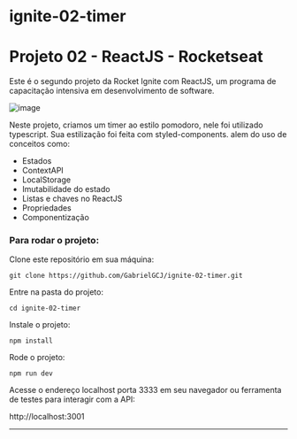 # ignite-02-timer

# Projeto 02 - ReactJS - Rocketseat
Este é o segundo projeto da Rocket Ignite com ReactJS, um programa de capacitação intensiva em desenvolvimento de software.


![image](https://github.com/GabrielGCJ/ignite/assets/91347602/7b21310b-45a4-4794-80c0-bc4f4e65f244)

Neste projeto, criamos um timer ao estilo pomodoro, nele foi utilizado typescript.
Sua estilização foi feita com styled-components.
alem do uso de conceitos como:

- Estados
- ContextAPI
- LocalStorage
- Imutabilidade do estado
- Listas e chaves no ReactJS
- Propriedades
- Componentização

### Para rodar o projeto:

Clone este repositório em sua máquina:

`git clone https://github.com/GabrielGCJ/ignite-02-timer.git`

Entre na pasta do projeto:

`cd ignite-02-timer`

Instale o projeto:

`npm install`

Rode o projeto:

`npm run dev`

Acesse o endereço localhost porta 3333 em seu navegador ou ferramenta de testes para interagir com a API:

http://localhost:3001

----
